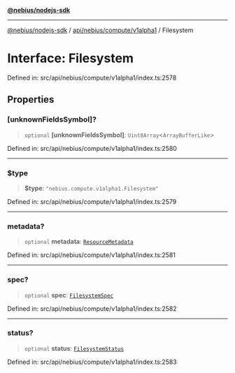 [**@nebius/nodejs-sdk**](../../../../../README.md)

***

[@nebius/nodejs-sdk](../../../../../README.md) / [api/nebius/compute/v1alpha1](../README.md) / Filesystem

# Interface: Filesystem

Defined in: src/api/nebius/compute/v1alpha1/index.ts:2578

## Properties

### \[unknownFieldsSymbol\]?

> `optional` **\[unknownFieldsSymbol\]**: `Uint8Array`\<`ArrayBufferLike`\>

Defined in: src/api/nebius/compute/v1alpha1/index.ts:2580

***

### $type

> **$type**: `"nebius.compute.v1alpha1.Filesystem"`

Defined in: src/api/nebius/compute/v1alpha1/index.ts:2579

***

### metadata?

> `optional` **metadata**: [`ResourceMetadata`](../../../common/v1/interfaces/ResourceMetadata.md)

Defined in: src/api/nebius/compute/v1alpha1/index.ts:2581

***

### spec?

> `optional` **spec**: [`FilesystemSpec`](FilesystemSpec.md)

Defined in: src/api/nebius/compute/v1alpha1/index.ts:2582

***

### status?

> `optional` **status**: [`FilesystemStatus`](FilesystemStatus.md)

Defined in: src/api/nebius/compute/v1alpha1/index.ts:2583
